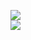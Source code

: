 [![](https://img.shields.io/badge/Made%20With-Github%20Spray-lightgrey.svg?style=for-the-badge&logo=github)](https://github.com/Annihil/github-spray#5422)  
[![](https://i.imgur.com/2DrTn0Z.gif)](https://github.com/Annihil/github-spray)